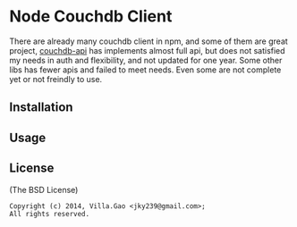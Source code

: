 # Node Couchdb Client

There are already many couchdb client in npm, and some of them are great project, [couchdb-api](dominicbarnes/node-couchdb-api) has implements almost full api, but does not satisfied my needs in auth and flexibility, and not updated for one year. Some other libs has fewer apis and failed to meet needs. Even some are not complete yet or not freindly to use. 

## Installation


## Usage


## License

(The BSD License)

    Copyright (c) 2014, Villa.Gao <jky239@gmail.com>;
    All rights reserved.
